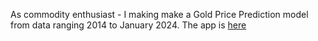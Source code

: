 As commodity enthusiast - I making make a Gold Price Prediction model from data ranging 2014 to January 2024. The app is <a href = https://goldpriceprediction.streamlit.app _blank>here
